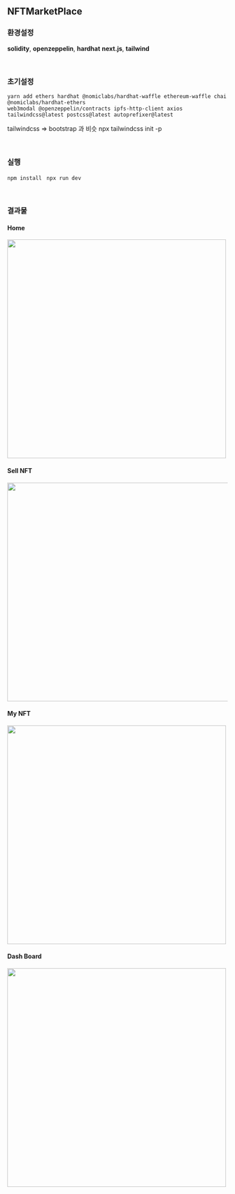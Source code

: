 ## NFTMarketPlace

### 환경설정
**solidity**, **openzeppelin**, **hardhat**
**next.js**, **tailwind**

<br>

### 초기설정
```
yarn add ethers hardhat @nomiclabs/hardhat-waffle ethereum-waffle chai @nomiclabs/hardhat-ethers
web3modal @openzeppelin/contracts ipfs-http-client axios tailwindcss@latest postcss@latest autoprefixer@latest
```



tailwindcss => bootstrap 과 비슷
npx tailwindcss init -p

<br>

### 실행
```npm install ```
```npx run dev ```

<br>

### 결과물



#### Home
<img src ="https://user-images.githubusercontent.com/57488270/150742013-41918e9f-ec6b-4bbc-aab0-7161ec0b0084.png" width="500px" height="500px">

#### Sell NFT
<img src = "https://user-images.githubusercontent.com/57488270/151094289-1513e6e3-f278-4e75-b578-bb8b78afc716.png" width="700px" height="500px">

#### My NFT
<img src = "https://user-images.githubusercontent.com/57488270/151094456-f169a6ff-6d72-4805-a0f1-476a58255e5b.png" width="500px" height="500px">

#### Dash Board
<img src = "https://user-images.githubusercontent.com/57488270/151094487-e7090b73-e82a-4443-b0a9-cd0629160e7c.png" width="500px" height="500px">

